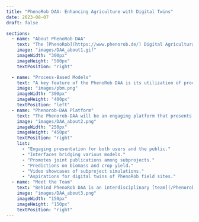 ```yaml
---
title: "PhenoRob DAA: Enhancing Agriculture with Digital Twins"
date: 2023-08-07
draft: false

sections:  
  - name: "About PhenoRob DAA"
    text: "The [PhenoRob](https://www.phenorob.de/) Digital Agricultural Avatar (DAA) is a focused sub-project within the overarching PhenoRob initiative. Spearheaded mainly by the teams from [Universität Bonn](https://www.uni-bonn.de/) and [Forschungszentrum Jülich](https://www.fz-juelich.de/portal/EN/Home/home_node.html), PhenoRob leverages advanced technology to bring substantial advancements in agriculture. Within this context, the DAA takes on the role of a digital twin for the agricultural system. It amalgamates various models that represent biogeochemical, biophysical, agricultural management, and economic aspects, culminating in a comprehensive tool. By doing so, DAA offers predictive insights, becoming a reliable guide for sustainable farming practices."
    image: "images/DAA_about1.gif"
    imageWidth: "300px"
    imageHeight: "500px"
    textPosition: "right"

  - name: "Process-Based Models"
    text: "A key feature of the PhenoRob DAA is its utilization of process-based models. Think of these models as sophisticated virtual labs where we can simulate how crops react to a myriad of environmental factors, from varying weather conditions to nutrient stress. Beyond just water availability, these models provide insights into how factors like temperature fluctuations, rainfall patterns, and soil nutrient levels influence crop growth and yield. This allows us to strategize around irrigation, fertilization, and other agricultural interventions, ensuring we maximize productivity while using resources efficiently."
    image: "images/pbm.png"
    imageWidth: "300px"
    imageHeight: "400px"
    textPosition: "left"
  - name: "Phenorob-DAA Platform"
    text: "The Phenorob-DAA will be an engaging platform that presents models for users and the public, bridging different models for data amalgamation. It enhances collaboration, raises PhenoRob's profile, shares predictions on biomass and yield, and plans to develop digital replicas of PhenoRob sites. The main features:"
    image: "images/DAA_about2.png"
    imageWidth: "250px"
    imageHeight: "450px"
    textPosition: "right"
    list:
      - "Engaging presentation for both users and the public."
      - "Interfaces bridging various models."
      - "Promotes joint publications among subprojects."
      - "Predictions on biomass and crop yield."
      - "Video showcases of subproject simulations."
      - "Aspirations for digital twins of PhenoRob field sites."
  - name: "Meet the Team"
    text: "Behind PhenoRob DAA is an interdisciplinary [team](/Phenorob-DAA/members/) from the [Universität Bonn](https://www.uni-bonn.de/) and [Forschungszentrum Jülich](https://www.fz-juelich.de/portal/EN/Home/home_node.html). Their diverse backgrounds in fields like computer science, geodesy, robotics, plant science, soil science, economics, and environmental science power this innovative project, setting [PhenoRob](https://www.phenorob.de/) apart as the only [DFG](https://www.dfg.de/)-funded Cluster of Excellence focusing on agriculture."
    image: "images/DAA_about3.png"
    imageWidth: "150px"
    imageHeight: "150px"
    textPosition: "right"
---
```

